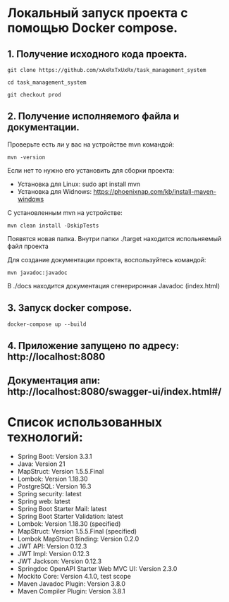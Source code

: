 # Локальный запуск проекта с помощью Docker compose.

## 1. Получение исходного кода проекта.
`git clone https://github.com/xAxRxTxUxRx/task_management_system`

`cd task_management_system`

`git checkout prod`

## 2. Получение исполняемого файла и документации.
Проверьте есть ли у вас на устройстве mvn командой:

`mvn -version`

Если нет то нужно его установить для сборки проекта:
- Установка для Linux: sudo apt install mvn
- Установка для Widnows: https://phoenixnap.com/kb/install-maven-windows

С установленным mvn на устройстве: 

`mvn clean install -DskipTests`

Появятся новая папка.
Внутри папки ./target находится испольняемый файл проекта

Для создание документации проекта, воспользуйтесь командой:

`mvn javadoc:javadoc`

В ./docs находится документация сгенериронная Javadoc (index.html)

## 3. Запуск docker compose.
`docker-compose up --build`

## 4. Приложение запущено по адресу: http://localhost:8080

## Документация апи: http://localhost:8080/swagger-ui/index.html#/

# Список использованных технологий:
- Spring Boot: Version 3.3.1
- Java: Version 21
- MapStruct: Version 1.5.5.Final
- Lombok: Version 1.18.30
- PostgreSQL: Version 16.3
- Spring security: latest
- Spring web: latest
- Spring Boot Starter Mail: latest
- Spring Boot Starter Validation: latest
- Lombok: Version 1.18.30 (specified)
- MapStruct: Version 1.5.5.Final (specified)
- Lombok MapStruct Binding: Version 0.2.0
- JWT API: Version 0.12.3
- JWT Impl: Version 0.12.3
- JWT Jackson: Version 0.12.3
- Springdoc OpenAPI Starter Web MVC UI: Version 2.3.0
- Mockito Core: Version 4.1.0, test scope
- Maven Javadoc Plugin: Version 3.8.0
- Maven Compiler Plugin: Version 3.8.1
